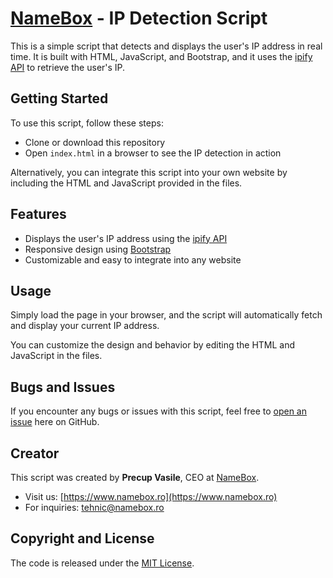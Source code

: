 # [NameBox](https://www.namebox.ro) - IP Detection Script

This is a simple script that detects and displays the user's IP address in real time. It is built with HTML, JavaScript, and Bootstrap, and it uses the [ipify API](https://www.ipify.org/) to retrieve the user's IP.

## Getting Started

To use this script, follow these steps:
* Clone or download this repository
* Open `index.html` in a browser to see the IP detection in action

Alternatively, you can integrate this script into your own website by including the HTML and JavaScript provided in the files.

## Features

* Displays the user's IP address using the [ipify API](https://www.ipify.org/)
* Responsive design using [Bootstrap](https://getbootstrap.com/)
* Customizable and easy to integrate into any website

## Usage

Simply load the page in your browser, and the script will automatically fetch and display your current IP address.

You can customize the design and behavior by editing the HTML and JavaScript in the files.

## Bugs and Issues

If you encounter any bugs or issues with this script, feel free to [open an issue](https://github.com/yourusername/repo-name/issues) here on GitHub.

## Creator

This script was created by **Precup Vasile**, CEO at [NameBox](https://www.namebox.ro).

* Visit us: [https://www.namebox.ro](https://www.namebox.ro)
* For inquiries: tehnic@namebox.ro

## Copyright and License

The code is released under the [MIT License](https://opensource.org/licenses/MIT).
